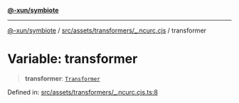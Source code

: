 [**@-xun/symbiote**](../../../../../README.md)

***

[@-xun/symbiote](../../../../../README.md) / [src/assets/transformers/\_.ncurc.cjs](../README.md) / transformer

# Variable: transformer

> **transformer**: [`Transformer`](../../../type-aliases/Transformer.md)

Defined in: [src/assets/transformers/\_.ncurc.cjs.ts:8](https://github.com/Xunnamius/symbiote/blob/f1a40b5448c4c0e7d4ef29eadf33bfec36be686d/src/assets/transformers/_.ncurc.cjs.ts#L8)

